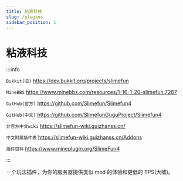```yaml
---
title: 粘液科技
slug: /plugins
sidebar_position: 1
---
```


# 粘液科技

:::info

`Bukkit(旧)` https://dev.bukkit.org/projects/slimefun

`MineBBS` https://www.minebbs.com/resources/1-16-1-20-slimefun.7287

`GitHub(官方)` https://github.com/Slimefun/Slimefun4

`GitHub(中文)` https://github.com/SlimefunGuguProject/Slimefun4

`非官方中文wiki` https://slimefun-wiki.guizhanss.cn/

`中文附属插件表` https://slimefun-wiki.guizhanss.cn/Addons

`插件百科` https://www.mineplugin.org/SlimeFun4

:::

一个玩法插件，为你的服务器提供类似 mod 的体验和更低的 TPS(大嘘)。
